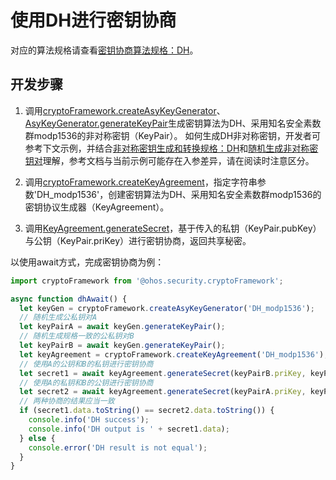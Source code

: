 # 使用DH进行密钥协商


对应的算法规格请查看[密钥协商算法规格：DH](crypto-key-agreement-overview.md#dh)。


## 开发步骤

1. 调用[cryptoFramework.createAsyKeyGenerator](../../reference/apis/js-apis-cryptoFramework.md#cryptoframeworkcreateasykeygenerator)、[AsyKeyGenerator.generateKeyPair](../../reference/apis/js-apis-cryptoFramework.md#generatekeypair-1)生成密钥算法为DH、采用知名安全素数群modp1536的非对称密钥（KeyPair）。
   如何生成DH非对称密钥，开发者可参考下文示例，并结合[非对称密钥生成和转换规格：DH](crypto-asym-key-generation-conversion-spec.md#dh)和[随机生成非对称密钥对](crypto-generate-asym-key-pair-randomly.md)理解，参考文档与当前示例可能存在入参差异，请在阅读时注意区分。

2. 调用[cryptoFramework.createKeyAgreement](../../reference/apis/js-apis-cryptoFramework.md#cryptoframeworkcreatekeyagreement)，指定字符串参数'DH_modp1536'，创建密钥算法为DH、采用知名安全素数群modp1536的密钥协议生成器（KeyAgreement）。

3. 调用[KeyAgreement.generateSecret](../../reference/apis/js-apis-cryptoFramework.md#generatesecret-1)，基于传入的私钥（KeyPair.pubKey）与公钥（KeyPair.priKey）进行密钥协商，返回共享秘密。

以使用await方式，完成密钥协商为例：
```ts
import cryptoFramework from '@ohos.security.cryptoFramework';

async function dhAwait() {
  let keyGen = cryptoFramework.createAsyKeyGenerator('DH_modp1536');
  // 随机生成公私钥对A
  let keyPairA = await keyGen.generateKeyPair();
  // 随机生成规格一致的公私钥对B
  let keyPairB = await keyGen.generateKeyPair();
  let keyAgreement = cryptoFramework.createKeyAgreement('DH_modp1536');
  // 使用A的公钥和B的私钥进行密钥协商
  let secret1 = await keyAgreement.generateSecret(keyPairB.priKey, keyPairA.pubKey);
  // 使用A的私钥和B的公钥进行密钥协商
  let secret2 = await keyAgreement.generateSecret(keyPairA.priKey, keyPairB.pubKey);
  // 两种协商的结果应当一致
  if (secret1.data.toString() == secret2.data.toString()) {
    console.info('DH success');
    console.info('DH output is ' + secret1.data);
  } else {
    console.error('DH result is not equal');
  }
}
```

